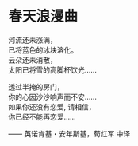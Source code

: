 # 春天浪漫曲


河流还未涨满，  
已将蓝色的冰块溶化。  
云朵还未消散，  
太阳已将雪的高脚杯饮光……

透过半掩的房门，  
你的心因沙沙响声而不安……  
如果你还没有恋爱, 请相信，  
你已经不能再恋爱……  


—— 英诺肯基・安年斯基，荀红军 中译
